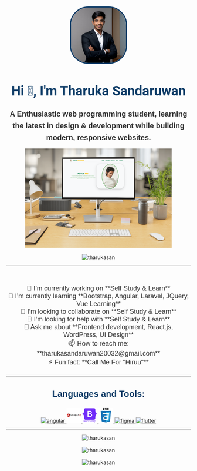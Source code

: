 <!-- Profile Image (DP) -->
<p align="center">
    <img src="Profile 1.jpeg" alt="Tharuka Sandaruwan" width="150" height="150" style="border-radius: 50px; border: 3px solid #0D3B66;" />
</p>

<h1 align="center" style="font-family: 'Roboto', sans-serif; font-size: 36px; font-weight: bold; color: #0D3B66;">Hi 👋, I'm Tharuka Sandaruwan</h1>

<h3 align="center" style="font-family: 'Montserrat', sans-serif; font-size: 20px; color: #333; max-width: 800px; margin: 0 auto; line-height: 1.6;">
    A Enthusiastic web programming student, learning the latest in design & development while building modern, responsive websites.
</h3>

<!-- Coding Image (optional) -->
<p align="center">
    <img src="1-p.png" alt="Coding" width="400" height="auto" />
</p>

<!-- Profile views counter -->
<p align="center"> 
    <img src="https://komarev.com/ghpvc/?username=tharukasan&label=Profile%20views&color=0e75b6&style=flat" alt="tharukasan" />
</p>
<hr><br>
<p align="center" style="font-family: 'Montserrat', sans-serif; font-size: 18px; color: #333; max-width: 1000px; margin: 20px auto;">
    🔭 I’m currently working on **Self Study & Learn**<br>
    🌱 I’m currently learning **Bootstrap, Angular, Laravel, JQuery, Vue Learning**<br>
    👯 I’m looking to collaborate on **Self Study & Learn**<br>
    🤝 I’m looking for help with **Self Study & Learn**<br>
    💬 Ask me about **Frontend development, React.js, WordPress, UI Design**<br>
    📫 How to reach me: **tharukasandaruwan20032@gmail.com**<br>
    ⚡ Fun fact: **Call Me For "Hiruu"**
</p>


<hr>

<!-- Languages and Tools section -->
<h3 align="center" style="font-family: 'Montserrat', sans-serif; font-size: 24px; color: #0D3B66;">Languages and Tools:</h3>
<p align="center">
    <a href="https://angular.io" target="_blank" rel="noreferrer">
        <img src="https://angular.io/assets/images/logos/angular/angular.svg" alt="angular" width="40" height="40"/>
    </a> 
    <a href="https://angular.io" target="_blank" rel="noreferrer">
        <img src="https://raw.githubusercontent.com/devicons/devicon/master/icons/angularjs/angularjs-original-wordmark.svg" alt="angularjs" width="40" height="40"/>
    </a> 
    <a href="https://getbootstrap.com" target="_blank" rel="noreferrer">
        <img src="https://raw.githubusercontent.com/devicons/devicon/master/icons/bootstrap/bootstrap-plain-wordmark.svg" alt="bootstrap" width="40" height="40"/>
    </a> 
    <a href="https://www.w3schools.com/css/" target="_blank" rel="noreferrer">
        <img src="https://raw.githubusercontent.com/devicons/devicon/master/icons/css3/css3-original-wordmark.svg" alt="css3" width="40" height="40"/>
    </a> 
    <a href="https://www.figma.com/" target="_blank" rel="noreferrer">
        <img src="https://www.vectorlogo.zone/logos/figma/figma-icon.svg" alt="figma" width="40" height="40"/>
    </a> 
    <a href="https://flutter.dev" target="_blank" rel="noreferrer">
        <img src="https://www.vectorlogo.zone/logos/flutterio/flutterio-icon.svg" alt="flutter" width="40" height="40"/>
    </a>
</p>
<hr>
<!-- GitHub Stats -->
<p align="center">
    <img align="center" src="https://github-readme-stats.vercel.app/api/top-langs?username=tharukasan&show_icons=true&locale=en&layout=compact" alt="tharukasan" />
</p>

<p align="center">
    <img align="center" src="https://github-readme-stats.vercel.app/api?username=tharukasan&show_icons=true&locale=en" alt="tharukasan" />
</p>

<p align="center">
    <img align="center" src="https://github-readme-streak-stats.herokuapp.com/?user=tharukasan&" alt="tharukasan" />
</p>

